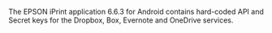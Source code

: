 The EPSON iPrint application 6.6.3 for Android contains hard-coded API and Secret keys for the Dropbox, Box, Evernote and OneDrive services.